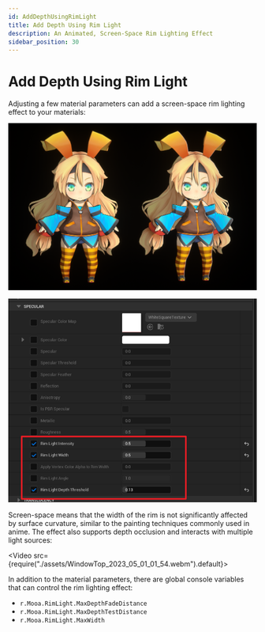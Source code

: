 ```yaml
---
id: AddDepthUsingRimLight
title: Add Depth Using Rim Light
description: An Animated, Screen-Space Rim Lighting Effect
sidebar_position: 30
---
```


# Add Depth Using Rim Light

Adjusting a few material parameters can add a screen-space rim lighting effect to your materials:

![image-20230501015550005](./assets/image-20230501015550005.png)

![image-20230501014953512](./assets/image-20230501014953512.png)

Screen-space means that the width of the rim is not significantly affected by surface curvature, similar to the painting techniques commonly used in anime. The effect also supports depth occlusion and interacts with multiple light sources:

<Video src={require("./assets/WindowTop_2023_05_01_01_54.webm").default}></Video>

In addition to the material parameters, there are global console variables that can control the rim lighting effect:

- `r.Mooa.RimLight.MaxDepthFadeDistance`
- `r.Mooa.RimLight.MaxDepthTestDistance`
- `r.Mooa.RimLight.MaxWidth`
